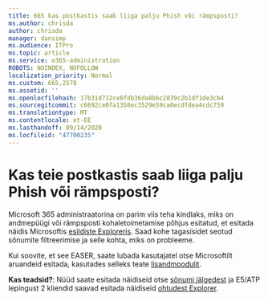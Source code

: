 ```yaml
---
title: 665 kas postkastis saab liiga palju Phish või rämpsposti?
ms.author: chrisda
author: chrisda
manager: dansimp
ms.audience: ITPro
ms.topic: article
ms.service: o365-administration
ROBOTS: NOINDEX, NOFOLLOW
localization_priority: Normal
ms.custom: 665,2578
ms.assetid: ''
ms.openlocfilehash: 17b31d712ce6fdb36da8bbc2839c2b1df1de3cb4
ms.sourcegitcommit: c6692ce0fa1358ec3529e59ca0ecdfdea4cdc759
ms.translationtype: MT
ms.contentlocale: et-EE
ms.lasthandoff: 09/14/2020
ms.locfileid: "47700235"
---
```

# <a name="are-you-receiving-too-much-phish-or-spam-in-your-mailbox"></a>Kas teie postkastis saab liiga palju Phish või rämpsposti?

Microsoft 365 administraatorina on parim viis teha kindlaks, miks on andmepüügi või rämpsposti kohaletoimetamise põhjus esitatud, et esitada näidis Microsoftis [esildiste Exploreris](https://protection.office.com/reportsubmission). Saad kohe tagasisidet seotud sõnumite filtreerimise ja selle kohta, miks on probleeme.

Kui soovite, et see EASER, saate lubada kasutajatel otse Microsoftilt aruandeid esitada, kasutades selleks teate [lisandmoodulit](https://appsource.microsoft.com/product/office/WA104381180?src=office&tab=Overview).

**Kas teadsid?**: Nüüd saate esitada näidiseid otse [sõnumi jälgedest](https://protection.office.com/messagetrace) ja E5/ATP lepingust 2 kliendid saavad esitada näidiseid [ohtudest Explorer](https://docs.microsoft.com/microsoft-365/security/office-365-security/threat-explorer).
